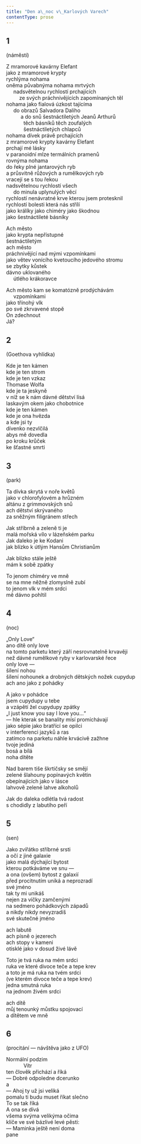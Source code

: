```yaml
---
title: "Den a\_noc v\_Karlových Varech"
contentType: prose
---
```


<section>

## 1  
(náměstí)

Z mramorové kavárny Elefant  
jako z mramorové krypty  
rychlýma nohama  
oněma půvabnýma nohama mrtvých  
     nadsvětelnou rychlostí prchajících  
         ze svých práchnivějících zapomínaných těl  
nohama jako fialová úzkost tajícíma  
     do obrazů Salvadora Daliho  
          a do snů šestnáctiletých Jeanů Arthurů  
            těch básníků těch zoufalých  
            šestnáctiletých chlapců  
nohama dívek právě prchajících  
z mramorové krypty kavárny Elefant  
prchají mé lásky  
v paranoidní mlze termálních pramenů  
rovnýma nohama  
do řeky plné jantarových ryb  
a průsvitně růžových a rumělkových ryb  
vracejí se s tou řekou  
nadsvětelnou rychlostí všech  
     do minula uplynulých věcí  
rychlostí nenávratné krve kterou jsem protesknil  
rychlostí bolesti která nás střílí  
jako králíky jako chiméry jako škodnou  
jako šestnáctileté básníky

Ach město  
jako krypta nepřístupné  
šestnáctiletým  
ach město  
práchnivějící nad mými vzpomínkami  
jako větev vonícího kvetoucího jedového stromu  
se zbytky kůstek  
dávno uklovaného  
     útlého krákoravce

Ach město kam se komatózně prodýchávám  
     vzpomínkami  
jako třínohý vlk  
po své zkrvavené stopě  
On zdechnout  
Já?

## 2  
(Goethova vyhlídka)

Kde je ten kámen  
kde je ten strom  
kde je ten vzkaz  
Thomase Wolfa  
kde je ta jeskyně  
v níž se k nám dávné dětství lísá  
laskavým okem jako chobotnice  
kde je ten kámen  
kde je ona hvězda  
a kde jsi ty  
dívenko nezvlčilá  
abys mě dovedla  
po kroku krůček  
ke šťastné smrti

## 3  
(park)

Ta dívka skrytá v noře květů  
jako v chlorofylovém a hrůzném  
altánu z grimmovských snů  
ach dětství skrývaného  
za sněžným filigránem střech

Jak stříbrně a zeleně ti je  
malá mořská vílo v lázeňském parku  
Jak daleko je ke Kodani  
jak blízko k útlým Hansům Christianům

Jak blízko stále ještě  
mám k sobě zpátky

To jenom chiméry ve mně  
se na mne něžně zlomyslně zubí  
to jenom vlk v mém srdci  
mě dávno pohltil

## 4  
(noc)

„Only Love“  
ano dítě only love  
na tomto parketu který září nesrovnatelně krvavěji  
než dávné rumělkové ryby v karlovarské řece  
only love —  
šílení nohou  
šílení nohounek a drobných dětských nožek cupydup  
ach ano jako z pohádky

A jako v pohádce  
jsem cupydupy u tebe  
a vzápětí žel cupydupy zpátky  
„I just know you say I love you…“  
— hle kterak se banality mísí promíchávají  
jako sépie jako bratřící se opilci  
v interferenci jazyků a ras  
zatímco na parketu náhle krvácivě zažhne  
tvoje jediná  
bosá a bílá  
noha dítěte

Nad barem tiše škrtičsky se smějí  
zelené šlahouny popínavých květin  
obepínajících jako v lásce  
lahvově zelené lahve alkoholů

Jak do daleka odlétla tvá radost  
s chodidly z labutího peří

## 5  
(sen)

Jako zvířátko stříbrné srsti  
a očí z jiné galaxie  
jako malá dýchající bytost  
kterou potkáváme ve snu —  
a ona (ovšem) bytost z galaxií  
před procitnutím uniká a neprozradí  
své jméno  
tak ty mi unikáš  
nejen za víčky zamčenými  
na sedmero pohádkových západů  
a nikdy nikdy nevyzradíš  
své skutečné jméno

ach labutě  
ach písně o jezerech  
ach stopy v kameni  
otisklé jako v dosud živé lávě

Toto je tvá ruka na mém srdci  
ruka ve které divoce teče a tepe krev  
a toto je má ruka na tvém srdci  
(ve kterém divoce teče a tepe krev)  
jedna smutná ruka  
na jednom živém srdci

ach dítě  
můj tenounký můstku spojovací  
a dítětem ve mně

## 6  
(procitání — návštěva jako z UFO)

Normální podzim  
            Vítr  
ten člověk přichází a říká  
— Dobré odpoledne dcerunko  
a  
— Ahoj ty už jsi veliká  
pomalu ti budu muset říkat slečno  
To se tak říká  
A ona se dívá  
všema svýma velikýma očima  
klíče ve své bázlivé levé pěsti:  
— Maminka ještě není doma  
pane

</section>
